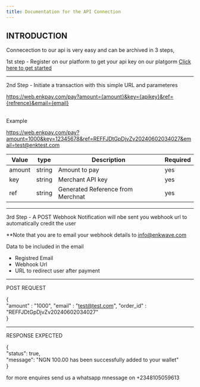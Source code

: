 ```yaml
---
title: Documentation for the API Connection
---
```



## INTRODUCTION
Connecection to our api is very easy and can be archived in 3 steps, 

1st step - Register on our platform to get your api key on our platgorm <a href="https://enkpay.com/register">Click here to get started</a>



<hr>
2nd Step - Initiate a transaction with this simple URL and parameteres 


https://web.enkpay.com/pay?amount={amount}&key={apikey}&ref={refrence}&email={email}<br><br>

Example 

https://web.enkpay.com/pay?amount=1000&key=12345678&ref=REFFJDtGpDjvZv20240602034027&email=test@enktest.com




| Value  |  type       | Description  | Required
| ------ | ----------- | -----------  | -------- |
|amount  |string       | Amount to pay |  yes  |
|key |string | Merchant API key |yes|
|ref |string| Generated Reference from Merchnat  | yes|


<hr>

3rd Step - A POST Webhook Notification will nbe sent you webhook url to automatically credit the user

**Note that you are to email your webhook details to info@enkwave.com 

Data to be included in the email 
<ul>
  <li>Registred Email</li>
  <li>Webhook Url</li>
  <li>URL to redirect user after payment</li>
</ul>

<hr>

POST REQUEST

{
<br>
 "amount" : "1000",
 "email" : "test@test.com",
 "order_id" : "REFFJDtGpDjvZv20240602034027"<br>
}

<hr>

RESPONSE EXPECTED

{<br>
    "status": true,<br>
    "message": "NGN 100.00 has been successfully added to your wallet"<br>
}


for more enquires send us a whatsapp mnessage on +2348105059613
